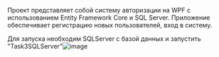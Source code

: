 Проект представляет собой систему авторизации на WPF с использованием Entity Framework Core и SQL Server. Приложение обеспечивает регистрацию новых пользователей, вход в систему.

Для запуска необходим SQLServer с базой данных и запустить "Task3SQLServer"![image](https://github.com/user-attachments/assets/225f67a8-98ea-4441-8237-9bce41ae7be7)


